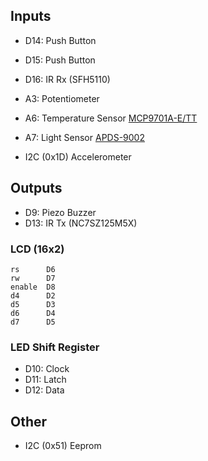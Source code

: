 

## Inputs

- D14: Push Button
- D15: Push Button
- D16: IR Rx (SFH5110)

- A3: Potentiometer
- A6: Temperature Sensor [MCP9701A-E/TT](http://www.microchip.com/wwwproducts/Devices.aspx?dDocName=en027104)
- A7: Light Sensor [APDS-9002](http://www.avagotech.com/pages/en/optical_sensors/ambient_light_photo_sensors/apds-9002/)

- I2C (0x1D) Accelerometer 

## Outputs

- D9: Piezo Buzzer
- D13: IR Tx (NC7SZ125M5X)

### LCD (16x2)

```
rs		D6
rw		D7
enable  D8
d4      D2
d5      D3
d6      D4
d7      D5
```

### LED Shift Register

- D10: Clock
- D11: Latch
- D12: Data

## Other

- I2C (0x51) Eeprom